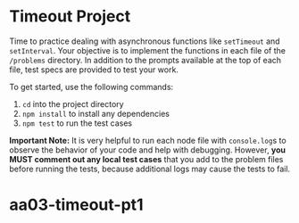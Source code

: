 # Timeout Project

Time to practice dealing with asynchronous functions like `setTimeout` and
`setInterval`. Your objective is to implement the functions in each file
of the `/problems` directory. In addition to the prompts available at the
top of each file, test specs are provided to test your work.

To get started, use the following commands:

1. `cd` into the project directory
2. `npm install` to install any dependencies
3. `npm test` to run the test cases

**Important Note:**
It is very helpful to run each node file with `console.log`s to observe the
behavior of your code and help with debugging. However, **you MUST comment out
any local test cases** that you add to the problem files before running the
tests, because additional logs may cause the tests to fail.
# aa03-timeout-pt1
